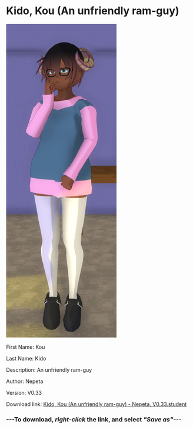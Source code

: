 # Kido, Kou (An unfriendly ram-guy)

<img src = "https://raw.githubusercontent.com/Arbiter1223/Daigaku-Gurashi-Custom-Students/master/Students/Files/Kido%2C%20Kou%20(An%20unfriendly%20ram-guy).png">

First Name: Kou

Last Name: Kido

Description: An unfriendly ram-guy

Author: Nepeta

Version: V0.33

Download link: <a href="https://raw.githubusercontent.com/Arbiter1223/Daigaku-Gurashi-Custom-Students/master/Students/Files/Kido%2C%20Kou%20(An%20unfriendly%20ram-guy)%20-%20Nepeta%2C%20V0.33.student">Kido, Kou (An unfriendly ram-guy) - Nepeta, V0.33.student</a>

### ---**To download, _right-click_ the link, and select _"Save as"_**---
